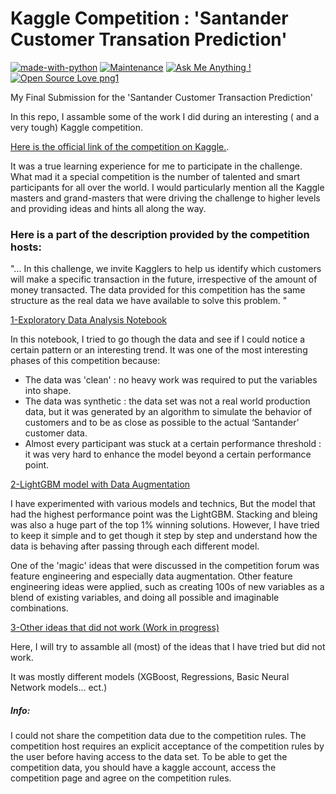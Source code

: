# Kaggle Competition : 'Santander Customer Transation Prediction' 
[![made-with-python](https://img.shields.io/badge/Made%20with-Python-1f425f.svg)](https://twitter.com/wajdi_bs)
 [![Maintenance](https://img.shields.io/badge/Maintained%3F-yes-green.svg)](https://twitter.com/wajdi_bs) [![Ask Me Anything !](https://img.shields.io/badge/Ask%20me-anything-1abc9c.svg)](https://twitter.com/wajdi_bs)  [![Open Source Love png1](https://badges.frapsoft.com/os/v1/open-source.png?v=103)](https://twitter.com/wajdi_bs)


My Final Submission for the 'Santander Customer Transaction Prediction'       

In this repo, I assamble some of the work I did during an interesting ( and a very tough) Kaggle competition.   

[Here is the official link of the competition on Kaggle.](https://www.kaggle.com/c/santander-customer-transaction-prediction).

It was a true learning experience for me to participate in the challenge. What mad it a special competition is the number of talented and smart participants for all over the world. I would particularly mention all the Kaggle masters and grand-masters that were driving the challenge to higher levels and providing ideas and hints all along the way.

### Here is a part of the description provided by the competition hosts: 

"... In this challenge, we invite Kagglers to help us identify which customers will make a specific transaction in the future, irrespective of the amount of money transacted. The data provided for this competition has the same structure as the real data we have available to solve this problem. "


[1-Exploratory Data Analysis Notebook](/EDA_Santander_Customer_Transation_Prediction_Wajdi_V011.ipynb)

In this notebook, I tried to go though the data and see if I could notice a certain pattern or an interesting trend. It was one of the most interesting phases of this competition because:

- The data was 'clean' : no heavy work was required to put the variables into shape.
- The data was synthetic : the data set was not a real world production data, but it was generated by an algorithm to simulate the behavior of customers and to be as close as possible to the actual ‘Santander’ customer data.
- Almost every participant was stuck at a certain performance threshold : it was very hard to enhance the model beyond a certain performance point.

[2-LightGBM model with Data Augmentation](Wajdi_Santander_Customer_Transation_Prediction_Code_V09.ipynb)     

I have experimented with various models and technics, But the model that had the highest performance point was the LightGBM.
Stacking and bleing was also a huge part of the top 1% winning solutions. However, I have tried to keep it simple and to get though it step by step and understand how the data is behaving after passing through each different model.

One of the 'magic' ideas that were discussed in the competition forum was feature engineering and especially data augmentation.
Other feature engineering ideas were applied, such as creating 100s of new variables as a blend of existing variables, and doing all possible and imaginable combinations.


[3-Other ideas that did not work (Work in progress)](/Other_Scripts)

Here, I will try to assamble all (most) of the ideas that I have tried but did not work.

It was mostly different models (XGBoost, Regressions, Basic Neural Network models... ect.)


##### Info: 
I could not share the competition data due to the competition rules. The competition host requires an explicit acceptance of the competition rules by the user before having access to the data set. To be able to get the competition data, you should have a kaggle account, access the competition page and agree on the competition rules.

